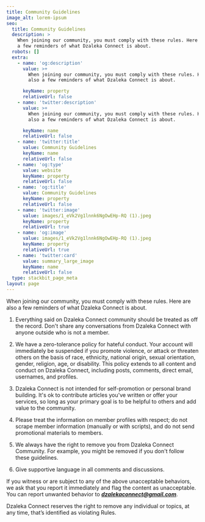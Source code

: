 ```yaml
---
title: Community Guidelines
image_alt: lorem-ipsum
seo:
  title: Community Guidelines
  description: >
    When joining our community, you must comply with these rules. Here are also
    a few reminders of what Dzaleka Connect is about.
  robots: []
  extra:
    - name: 'og:description'
      value: >+
        When joining our community, you must comply with these rules. Here are
        also a few reminders of what Dzaleka Connect is about.

      keyName: property
      relativeUrl: false
    - name: 'twitter:description'
      value: >+
        When joining our community, you must comply with these rules. Here are
        also a few reminders of what Dzaleka Connect is about.

      keyName: name
      relativeUrl: false
    - name: 'twitter:title'
      value: Community Guidelines
      keyName: name
      relativeUrl: false
    - name: 'og:type'
      value: website
      keyName: property
      relativeUrl: false
    - name: 'og:title'
      value: Community Guidelines
      keyName: property
      relativeUrl: false
    - name: 'twitter:image'
      value: images/1_eVk2Vg1lnnk6NgOwEHp-RQ (1).jpeg
      keyName: property
      relativeUrl: true
    - name: 'og:image'
      value: images/1_eVk2Vg1lnnk6NgOwEHp-RQ (1).jpeg
      keyName: property
      relativeUrl: true
    - name: 'twitter:card'
      value: summary_large_image
      keyName: name
      relativeUrl: false
  type: stackbit_page_meta
layout: page
---
```

When joining our community, you must comply with these rules. Here are also a few reminders of what Dzaleka Connect is about.

1.  Everything said on Dzaleka Connect community should be treated as off the record. Don't share any conversations from Dzaleka Connect with anyone outside who is not a member.

2.  We have a zero-tolerance policy for hateful conduct. Your account will immediately be suspended if you promote violence, or attack or threaten others on the basis of race, ethnicity, national origin, sexual orientation, gender, religion, age, or disability. This policy extends to all content and conduct on Dzaleka Connect, including posts, comments, direct email, usernames, and profiles.

3.  Dzaleka Connect is not intended for self-promotion or personal brand building. It's ok to contribute articles you've written or offer your services, so long as your primary goal is to be helpful to others and add value to the community.

4.  Please treat the information on member profiles with respect; do not scrape member information (manually or with scripts), and do not send promotional materials to members.

5.  We always have the right to remove you from Dzaleka Connect Community. For example, you might be removed if you don't follow these guidelines.

6.  Give supportive language in all comments and discussions.

If you witness or are subject to any of the above unacceptable behaviors, we ask that you report it immediately and flag the content as unacceptable. You can report unwanted behavior to ***dzalekaconnect@gmail.com***.

Dzaleka Connect reserves the right to remove any individual or topics, at any time, that’s identified as violating Rules.

